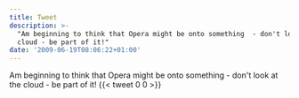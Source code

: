 ```yaml
---
title: Tweet
description: >-
  "Am beginning to think that Opera might be onto something  - don't look at the
  cloud - be part of it!"
date: '2009-06-19T08:06:22+01:00'
---
```

Am beginning to think that Opera might be onto something  - don't look at the cloud - be part of it!
      {{< tweet 0 0 >}}
    
